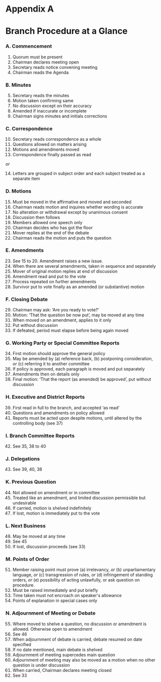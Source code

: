 # Appendix A

# Branch Procedure at a Glance

### A. Commencement

1. Quorum must be present
2. Chairman declares meeting open
3. Secretary reads notice convening meeting
4. Chairman reads the Agenda

### B. Minutes

5. Secretary reads the minutes
6. Motion taken confirming same
7. No discussion except on their accuracy
8. Amended if inaccurate or incomplete
9. Chairman signs minutes and initials corrections

### C. Correspondence

10. Secretary reads correspondence as a whole
11. Questions allowed on matters arising
12. Motions and amendments moved
13. Correspondence finally passed as read

*or*

14. Letters are grouped in subject order and each subject treated as a separate item

### D. Motions

15. Must be moved in the affirmative and moved and seconded
16. Chairman reads motion and inquires whether wording is accurate
17. No alteration or withdrawal except by unanimous consent
18. Discussion then follows
19. Members allowed one speech only
20. Chairman decides who has got the floor
21. Mover replies at the end of the debate
22. Chairman reads the motion and puts the question

### E. Amendments

23. See 15 to 20. Amendment raises a new issue.
24. When there are several amendments, taken in sequence and separately
25. Mover of original motion replies at end of discussion
26. Amendment read and put to the vote
27. Process repeated on further amendments
28. Survivor put to vote finally as an amended (or substantive) motion

### F. Closing Debate

29. Chairman may ask: ‘Are you ready to vote?’
30. Motion: ‘That the question be now put’, may be moved at any time
31. When moved on an amendment, applies to it only
32. Put without discussion
33. If defeated, period must elapse before being again moved

### G. Working Party or Special Committee Reports

34. First motion should approve the general policy
35. May be amended by (a) reference back, (b) postponing consideration, *or* (c) referring it to another committee
36. If policy is approved, each paragraph is moved and put separately
37. Amendments then on details only
38. Final motion: ‘That the report (as amended) be approved’, put without discussion

### H. Executive and District Reports

39. First read in full to the branch, and accepted ‘as read’
40. Questions and amendments on policy allowed
41. Reports must be acted upon despite motions, until altered by the controlling body (see 37)

### I. Branch Committee Reports

42. See 35, 38 to 40

### J. Delegations

43. See 39, 40, 38

### K. Previous Question

44. Not allowed on amendment or in committee
45. Treated like an amendment, and limited discussion permissible but undesirable
46. If carried, motion is shelved indefinitely
47. If lost, motion is immediately put to the vote

### L. Next Business

48. May be moved at any time
49. See 45
50. If lost, discussion proceeds (see 33)

### M. Points of Order

51. Member raising point must prove (a) irrelevancy, *or* (b) unparliamentary language, *or* (c) transgression of rules, *or* (d) infringement of standing orders, *or* (e) possibility of acting unlawfully, or ask question on procedure.
52. Must be raised immediately and put briefly
53. Time taken must not encroach on speaker's allowance
54. Points of explanation in special cases only

### N. Adjournment of Meeting or Debate

55. Where moved to shelve a question, no discussion or amendment is allowed. Otherwise open to amendment
56. See 46
57. When adjournment of debate is carried, debate resumed on date specified
58. If no date mentioned, main debate is shelved
59. Adjournment of meeting supercedes main question
60. Adjournment of meeting may also be moved as a motion when no other question is under discussion
61. When carried, Chairman declares meeting closed
62. See 33
